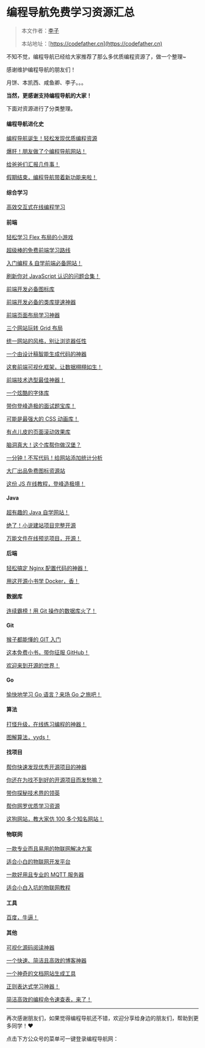 # 编程导航免费学习资源汇总

> 本文作者：[李子](https://yuyuanweb.feishu.cn/wiki/Abldw5WkjidySxkKxU2cQdAtnah)
>
> 本站地址：[https://codefather.cn](https://codefather.cn)

不知不觉，编程导航已经给大家推荐了那么多优质编程资源了，做一个整理~

感谢维护编程导航的朋友们！

月饼、本凯西、咸鱼卿、李子。。。

**当然，更感谢支持编程导航的大家！**

下面对资源进行了分类整理。

#### 编程导航进化史

[编程导航诞生！轻松发现优质编程资源](http://mp.weixin.qq.com/s?__biz=Mzg2NjU1MjU5Ng==&mid=2247483737&idx=1&sn=142847b292c06e40f58488cd52eef499&chksm=ce485f22f93fd634ca915f789bf865bcd964cf5f6222cf80291d80c413a0619234746bccd32c&scene=21#wechat_redirect)

[爆肝！朋友做了个编程导航网站！](http://mp.weixin.qq.com/s?__biz=Mzg2NjU1MjU5Ng==&mid=2247484304&idx=2&sn=46557a0ca488cfe3b0848ebf3602a04d&chksm=ce485debf93fd4fd0cb08da5ce6db3547020778b40214d3f1d6115339c897c62c96de2432d6b&scene=21#wechat_redirect)

[给爸爸们汇报几件事！](http://mp.weixin.qq.com/s?__biz=Mzg2NjU1MjU5Ng==&mid=2247484561&idx=1&sn=df9d06d7e4a76fbe44be7dba6a1009ee&chksm=ce485aeaf93fd3fcfc90d488ddbad1cf2564d915135ca19ae17ca3372ecd0c6721be187f581a&scene=21#wechat_redirect)

[假期结束，编程导航带着新功能来啦！](http://mp.weixin.qq.com/s?__biz=Mzg2NjU1MjU5Ng==&mid=2247484831&idx=1&sn=5e095bf053cfcd7c3dbd106b4960ef9b&chksm=ce485be4f93fd2f24c107489ccb1176621f34be6b2c0a6e988417f6094460e6bd9c2d1342797&scene=21#wechat_redirect)

#### 综合学习

[高效交互式在线编程学习](http://mp.weixin.qq.com/s?__biz=Mzg2NjU1MjU5Ng==&mid=2247483940&idx=1&sn=3f5d3e5ec5f210e70afaeceec4b3e22a&chksm=ce485c5ff93fd549164d8809112698f4147d80fd94bd6798532b9dee5e7b2df1d2d7085d0fca&scene=21#wechat_redirect)

#### 前端

[轻松学习 Flex 布局的小游戏](http://mp.weixin.qq.com/s?__biz=Mzg2NjU1MjU5Ng==&mid=2247483761&idx=1&sn=613cdbb481b1bc4db9acede93e8e0473&chksm=ce485f0af93fd61ca11421e89356608194e3e9c6a89a9d0cf5233e4bd266df3a8d43f73e042a&scene=21#wechat_redirect)

[超级棒的免费前端学习路线](http://mp.weixin.qq.com/s?__biz=Mzg2NjU1MjU5Ng==&mid=2247483773&idx=1&sn=545648e9b8a1fc5dfbf547356e422437&chksm=ce485f06f93fd61001e6aea9dfdcfe5c3044406ff49e81d42f39f2f0fe85832537fbfc57ef5b&scene=21#wechat_redirect)

[入门编程 & 自学前端必备网站！](http://mp.weixin.qq.com/s?__biz=Mzg2NjU1MjU5Ng==&mid=2247483805&idx=1&sn=84751162193f1b5f413f11847779a81a&chksm=ce485fe6f93fd6f0730f4e7e63f19bf55894a4929697b8c28a72458ec87f1a12f4f120ec3759&scene=21#wechat_redirect)

[刷新你对 JavaScript 认识的问题合集！](http://mp.weixin.qq.com/s?__biz=Mzg2NjU1MjU5Ng==&mid=2247483879&idx=1&sn=7b5e7a41d009f89ecd80e5624542da8d&chksm=ce485f9cf93fd68a43c1fb7454856096052793d87111a5747bcebe71cdc15d5bdbabadc15f88&scene=21#wechat_redirect)

[前端开发必备图标库](http://mp.weixin.qq.com/s?__biz=Mzg2NjU1MjU5Ng==&mid=2247483955&idx=1&sn=d91f059e4153880d1daf2939c43c708b&chksm=ce485c48f93fd55e1cb8d244701e101aac1470c4b44a3d53b3d054bdc8ef877cf761314c8ce1&scene=21#wechat_redirect)

[前端开发必备的类库提速神器](http://mp.weixin.qq.com/s?__biz=Mzg2NjU1MjU5Ng==&mid=2247483956&idx=1&sn=5182daacca257abe27d3e901e0eae4e6&chksm=ce485c4ff93fd5595603c71f2bea6a97beb957a9eb26fe5421a4a16109c3c88abd3024beaffe&scene=21#wechat_redirect)

[前端页面布局学习神器](http://mp.weixin.qq.com/s?__biz=Mzg2NjU1MjU5Ng==&mid=2247484123&idx=1&sn=89b54cd07f552bfe938f3568875abea2&chksm=ce485ca0f93fd5b68387da99bb45f9c5ac8d6693feecd082d1c2e652832feb31120098761c2c&scene=21#wechat_redirect)

[三个网站玩转 Grid 布局](http://mp.weixin.qq.com/s?__biz=Mzg2NjU1MjU5Ng==&mid=2247484138&idx=1&sn=4a7f1767348135ca3567438bf00f18ee&chksm=ce485c91f93fd5878931dacc9faf64a67cdf8c9d0c57d5b057584bd1f7f40b271ea5c43b6e27&scene=21#wechat_redirect)

[统一网站的风格，别让浏览器任性](http://mp.weixin.qq.com/s?__biz=Mzg2NjU1MjU5Ng==&mid=2247484166&idx=1&sn=071e3d013d93d650d7d49cc694c4eaa1&chksm=ce485d7df93fd46bf8de84909aad26bd03110c72e93a0e3b89c4d20a5ee0d91d40f7bfb5d2bc&scene=21#wechat_redirect)

[一个由设计稿智能生成代码的神器](http://mp.weixin.qq.com/s?__biz=Mzg2NjU1MjU5Ng==&mid=2247484176&idx=1&sn=729fcf3b7c3e6cdd8447291afa93cb73&chksm=ce485d6bf93fd47dc6ad665939ac5dbc30704ecc06b6565c7ddc44d3a8672255c7a581e838f5&scene=21#wechat_redirect)

[这套前端可视化框架，让数据栩栩如生！](http://mp.weixin.qq.com/s?__biz=Mzg2NjU1MjU5Ng==&mid=2247484198&idx=1&sn=aadacc0652c30a14a075e1bf8af0900c&chksm=ce485d5df93fd44ba33941140576e5874765a42bff225b3d7e7eb06b149f83c82cf6f9d43b2b&scene=21#wechat_redirect)

[前端技术选型最佳神器！](http://mp.weixin.qq.com/s?__biz=Mzg2NjU1MjU5Ng==&mid=2247484346&idx=1&sn=dd9faefa94872b631364ff3a2528a935&chksm=ce485dc1f93fd4d7f79ada30cf9e800fda26fd5128550d431252a277be7ee472ce2bc718e1c5&scene=21#wechat_redirect)

[一个炫酷的字体库](http://mp.weixin.qq.com/s?__biz=Mzg2NjU1MjU5Ng==&mid=2247484357&idx=1&sn=4e100dbe5f37eb097b042dd3b875b0de&chksm=ce485dbef93fd4a8c21fdee39415175066398b3d6dc499a8829dd5eb6956cfbed32377efbc7a&scene=21#wechat_redirect)

[带你登峰造极的面试题宝库！](http://mp.weixin.qq.com/s?__biz=Mzg2NjU1MjU5Ng==&mid=2247484527&idx=1&sn=d57f493db1a93dbc2f6b8deba59d8440&chksm=ce485a14f93fd30219ef4c075b9ce212e670b688ad732b3f3af5965f07917f75d389580d5afc&scene=21#wechat_redirect)

[可能是最强大的 CSS 动画库！](http://mp.weixin.qq.com/s?__biz=Mzg2NjU1MjU5Ng==&mid=2247484542&idx=1&sn=d06119b5a90263b9fa9e660f800f8d96&chksm=ce485a05f93fd313d943e089af87a5092efba343d44955ec313ff1fc07a697af1c669aacc349&scene=21#wechat_redirect)

[有点儿皮的页面滚动效果库](http://mp.weixin.qq.com/s?__biz=Mzg2NjU1MjU5Ng==&mid=2247484599&idx=1&sn=30009814b608578ff246c6b6056500b9&chksm=ce485accf93fd3dad8f9a978920780f279d3ae09624d66c8e272e53789b2cae2cf56a0a0f7c6&scene=21#wechat_redirect)

[脑洞真大！这个库帮你做汉堡？](http://mp.weixin.qq.com/s?__biz=Mzg2NjU1MjU5Ng==&mid=2247484629&idx=1&sn=8b408bdf596174238c2563a623a841fc&chksm=ce485aaef93fd3b89fa94b71d0d5029dc6ed0e2e2420bf3febb0dcdc7ac16aafd462e0ea8b6f&scene=21#wechat_redirect)

[一分钟！不写代码！给网站添加统计分析](http://mp.weixin.qq.com/s?__biz=Mzg2NjU1MjU5Ng==&mid=2247484670&idx=1&sn=8444d591c2ef8abd0148b83e2db175b2&chksm=ce485a85f93fd3930d3dd88722e58052a56f9c83bff5fefa10db635e3f49780be08beb4a2d81&scene=21#wechat_redirect)

[大厂出品免费图标资源站](http://mp.weixin.qq.com/s?__biz=Mzg2NjU1MjU5Ng==&mid=2247484730&idx=1&sn=cea7fe02acb19f54ac3cb9392bb9ecc4&chksm=ce485b41f93fd25728ae7d3cc76e667b1a8b9e78a6d912a3313c84c90ce39e818c8567961b54&scene=21#wechat_redirect)

[这份 JS 在线教程，登峰造极境！](http://mp.weixin.qq.com/s?__biz=Mzg2NjU1MjU5Ng==&mid=2247484794&idx=1&sn=eaa39aa018c8fe49d6b0b8b8974197d0&chksm=ce485b01f93fd2175a253d58fe8e31a8796e6af2e8e01f263466e860570c255602093a08c990&scene=21#wechat_redirect)

#### Java

[超有趣的 Java 自学网站！](http://mp.weixin.qq.com/s?__biz=Mzg2NjU1MjU5Ng==&mid=2247483795&idx=1&sn=e897409037744a023d2f4b8693c4c43c&chksm=ce485fe8f93fd6fed029d6f9716a3687d2f4547586b2756afa52a6f5ccad003225516d1413cf&scene=21#wechat_redirect)

[绝了！小说建站项目完整开源](http://mp.weixin.qq.com/s?__biz=Mzg2NjU1MjU5Ng==&mid=2247484773&idx=1&sn=de7f697db9613ba1784bf665d72ab1c6&chksm=ce485b1ef93fd208bfd3aebe56d7a1236532f307971604fc42d4d272ad2ead8f248520d70c0a&scene=21#wechat_redirect)

[万能文件在线预览项目，开源！](http://mp.weixin.qq.com/s?__biz=Mzg2NjU1MjU5Ng==&mid=2247484887&idx=1&sn=2f31c9cd7e732c2a9f81b968d6c108f1&chksm=ce485bacf93fd2ba7497eec2be708aa4e13b89addd4da8a047e7024a586450e246f32af955bf&scene=21#wechat_redirect)

#### 后端

[轻松搞定 Nginx 配置代码的神器！](http://mp.weixin.qq.com/s?__biz=Mzg2NjU1MjU5Ng==&mid=2247484369&idx=1&sn=da9d7ee4a589cfab9eb7ab0f629f3211&chksm=ce485daaf93fd4bc3ec63a164603921e20c91e31410b7e0fec73b69fb57d15f90ba121af8f5e&scene=21#wechat_redirect)

[用这开源小书学 Docker，香！](http://mp.weixin.qq.com/s?__biz=Mzg2NjU1MjU5Ng==&mid=2247485084&idx=1&sn=b8b1a2468424127f3f4c0d6302f93ae9&chksm=ce4858e7f93fd1f13fb9f9de2ac00396d32ffd30047714a2d4377a84c5f33c15801a6556cbaf&scene=21#wechat_redirect)

#### 数据库

[连续霸榜！用 Git 操作的数据库火了！](http://mp.weixin.qq.com/s?__biz=Mzg2NjU1MjU5Ng==&mid=2247484108&idx=1&sn=096c6d94cda00471aaad065306ae0782&chksm=ce485cb7f93fd5a1a78791473aef23d08f501dbe9fee51201d483cf48cf89170b5ba88831410&scene=21#wechat_redirect)

#### Git

[猴子都能懂的 GIT 入门](http://mp.weixin.qq.com/s?__biz=Mzg2NjU1MjU5Ng==&mid=2247483783&idx=1&sn=5226559521b3090958f93e33cbdf0a9c&chksm=ce485ffcf93fd6ea8724a2e77f51a47b1e320ea21a6bc8954ba69086bae85e7ad05176104020&scene=21#wechat_redirect)

[这本免费小书，带你征服 GitHub！](http://mp.weixin.qq.com/s?__biz=Mzg2NjU1MjU5Ng==&mid=2247484264&idx=1&sn=a757c130b5122153ec98f8d9e74835d3&chksm=ce485d13f93fd40543bda831c28ac48854177e4fd45d42779ceb2729cf7f942e34ffcf6da180&scene=21#wechat_redirect)

[欢迎来到开源的世界！](http://mp.weixin.qq.com/s?__biz=Mzg2NjU1MjU5Ng==&mid=2247485198&idx=1&sn=4271686d6da21c6894bf99ca9dc36ed0&chksm=ce485975f93fd0639fd20545588f22d448a68c750c07226056cc7fe1de1125fc657c99fcc5b8&scene=21#wechat_redirect)

#### Go

[愉快地学习 Go 语言？来场 Go 之旅吧！](http://mp.weixin.qq.com/s?__biz=Mzg2NjU1MjU5Ng==&mid=2247484247&idx=1&sn=aea6729b49a748107cca1869cde99d3d&chksm=ce485d2cf93fd43a28fe5ce52e7b8c51a45723d75809bab5bb89173ac8a6de6b459d851b1326&scene=21#wechat_redirect)

#### 算法

[打怪升级，在线练习编程的神器！](http://mp.weixin.qq.com/s?__biz=Mzg2NjU1MjU5Ng==&mid=2247483820&idx=1&sn=4ad8783f643ec3585416c6d3f27ddd8b&chksm=ce485fd7f93fd6c1e821c8684e9f300afbf74b3253be622ff029816932f6f1644feb3f803103&scene=21#wechat_redirect)

[图解算法，yyds！](http://mp.weixin.qq.com/s?__biz=Mzg2NjU1MjU5Ng==&mid=2247485117&idx=1&sn=89d5b5824393ef02ade24ad8c2bd26fc&chksm=ce4858c6f93fd1d018e5bd9fcc08ad3822e7039c64110c6663ecef80b4e4de67347c78479806&scene=21#wechat_redirect)

#### 找项目

[帮你快速发现优秀开源项目的神器](http://mp.weixin.qq.com/s?__biz=Mzg2NjU1MjU5Ng==&mid=2247483754&idx=1&sn=2b3da1fc2a410332bfc93a49ba13bfa3&chksm=ce485f11f93fd607366517f27ee548c496e8d339f6daab80c6372314ea0327a5cbec3f1fb9af&scene=21#wechat_redirect)

[你还在为找不到好的开源项目而发愁嘛？](http://mp.weixin.qq.com/s?__biz=Mzg2NjU1MjU5Ng==&mid=2247483921&idx=1&sn=0aa5490f874e239603a3d21f7b7b9f8b&chksm=ce485c6af93fd57c8a9241cd42a63ca788e9de92079a7d7219c57f5c977ddc6d3af09204b6bf&scene=21#wechat_redirect)

[带你探秘技术界的领英](http://mp.weixin.qq.com/s?__biz=Mzg2NjU1MjU5Ng==&mid=2247484075&idx=1&sn=ce017a792257ec58cea895d23a3278dc&chksm=ce485cd0f93fd5c63cef76d59e823f8f16e5f5409013d7a2cdcd240422014cbaaf0a033fa0e1&scene=21#wechat_redirect)

[帮你网罗优质学习资源](http://mp.weixin.qq.com/s?__biz=Mzg2NjU1MjU5Ng==&mid=2247484136&idx=1&sn=f07f656a0d2d48e4cc6baba25fc5e4d2&chksm=ce485c93f93fd5851dccd2132c0537d72eca3488ba0845a0b57360419ed105f63a0be0a05499&scene=21#wechat_redirect)

[这狗网站，教大家仿 100 多个知名网站！](http://mp.weixin.qq.com/s?__biz=Mzg2NjU1MjU5Ng==&mid=2247484848&idx=1&sn=db8a2d1f9d2c13f263ddbd0dcafa9175&chksm=ce485bcbf93fd2ddc3b4510a771c12742bdc6ac98393d9a9cf967a6b2242618c2ae95e4fa179&scene=21#wechat_redirect)

#### 物联网

[一款专业而且易用的物联网解决方案](http://mp.weixin.qq.com/s?__biz=Mzg2NjU1MjU5Ng==&mid=2247484074&idx=1&sn=c8aa27e7bdbfa491a64451e144565ca3&chksm=ce485cd1f93fd5c76f7d96f7b2bd8e48bba36f09f3154c912d2969dc11868791f17ea41fb776&scene=21#wechat_redirect)

[适合小白的物联网开发平台](http://mp.weixin.qq.com/s?__biz=Mzg2NjU1MjU5Ng==&mid=2247484165&idx=1&sn=458477017d2b3484628ed726f45cc7a4&chksm=ce485d7ef93fd468742627f082263ade8943fc5ff9885e5759d699b5c43de90297af2b7fa2c7&scene=21#wechat_redirect)

[一款好用且专业的 MQTT 服务器](http://mp.weixin.qq.com/s?__biz=Mzg2NjU1MjU5Ng==&mid=2247484304&idx=1&sn=ad65f94ee6a7ff9dfbbef142712b0cb4&chksm=ce485debf93fd4fda124ef7b377d1a77aab342a331ded823b99abf691d206867ba39daec1e11&scene=21#wechat_redirect)

[适合小白入坑的物联网教程](http://mp.weixin.qq.com/s?__biz=Mzg2NjU1MjU5Ng==&mid=2247484255&idx=1&sn=86d24faae134470746ceb91d5ce70442&chksm=ce485d24f93fd432a1a0b611d62ce58b1c881aad018171ff1cc2cfe88795a87c0ec7ab4f20d3&scene=21#wechat_redirect)

#### 工具

[百度，牛逼！](http://mp.weixin.qq.com/s?__biz=Mzg2NjU1MjU5Ng==&mid=2247485101&idx=1&sn=ced9577d526ee20198b79051b1d66c6d&chksm=ce4858d6f93fd1c0dac1ae42e49c134abea16ec853925760b3c60ffe008741427567e9444e9a&scene=21#wechat_redirect)

#### 其他

[可视化源码阅读神器](http://mp.weixin.qq.com/s?__biz=Mzg2NjU1MjU5Ng==&mid=2247483957&idx=1&sn=691d6555580ee0fffd91dee6833bae87&chksm=ce485c4ef93fd558bc2702035e9f97eee3823f85f001e44e5fb8aee621d9e69c9412e6f5fa0c&scene=21#wechat_redirect)

[一个快速、简洁且高效的博客神器](http://mp.weixin.qq.com/s?__biz=Mzg2NjU1MjU5Ng==&mid=2247483958&idx=1&sn=5fc414da6c0515f23e1d4c36ce43a6b1&chksm=ce485c4df93fd55b15d02c3224ecb2ff35d46e241aeb3088b0e5b338028d591a58a37e5e8a4f&scene=21#wechat_redirect)

[一个神奇的文档网站生成工具](http://mp.weixin.qq.com/s?__biz=Mzg2NjU1MjU5Ng==&mid=2247484124&idx=1&sn=2c5a57b8046932035b77b2633c3c4753&chksm=ce485ca7f93fd5b191f7bbb3784cdbfc549924fda88d56710325d18de4b4e3dd9232c90f2593&scene=21#wechat_redirect)

[正则表达式学习神器！](http://mp.weixin.qq.com/s?__biz=Mzg2NjU1MjU5Ng==&mid=2247484426&idx=1&sn=d2f58c2636f00e87ff3dde1665289bc6&chksm=ce485a71f93fd3676d36d50c2511a382254f47d28755bb55ba376101d8fe63123c06da6748d7&scene=21#wechat_redirect)

[简洁高效的编程命令速查表，来了！
](http://mp.weixin.qq.com/s?__biz=Mzg2NjU1MjU5Ng==&mid=2247484866&idx=1&sn=6970c2d3c895044ec19eb44b9e19195c&chksm=ce485bb9f93fd2afe1d8e48ddc8d859804cbdac9c29401a7ec0b92633ad340a83f2a90c2e63b&scene=21#wechat_redirect)



------



再次感谢朋友们，如果觉得编程导航还不错，欢迎分享给身边的朋友们，帮助到更多同学！❤️

点击下方公众号的菜单可一键登录编程导航网：